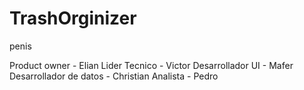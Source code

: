 # TrashOrginizer

penis


Product owner - Elian
Lider Tecnico - Victor
Desarrollador UI - Mafer
Desarrollador de datos - Christian
Analista - Pedro 


